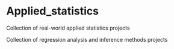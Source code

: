 # Applied_statistics
Collection of real-world applied statistics projects


Collection of regression analysis and inference methods projects